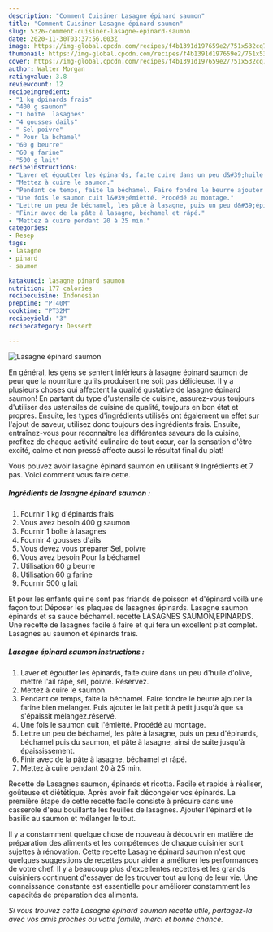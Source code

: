```yaml
---
description: "Comment Cuisiner Lasagne épinard saumon"
title: "Comment Cuisiner Lasagne épinard saumon"
slug: 5326-comment-cuisiner-lasagne-epinard-saumon
date: 2020-11-30T03:37:56.003Z
image: https://img-global.cpcdn.com/recipes/f4b1391d197659e2/751x532cq70/lasagne-epinard-saumon-photo-principale-de-la-recette.jpg
thumbnail: https://img-global.cpcdn.com/recipes/f4b1391d197659e2/751x532cq70/lasagne-epinard-saumon-photo-principale-de-la-recette.jpg
cover: https://img-global.cpcdn.com/recipes/f4b1391d197659e2/751x532cq70/lasagne-epinard-saumon-photo-principale-de-la-recette.jpg
author: Walter Morgan
ratingvalue: 3.8
reviewcount: 12
recipeingredient:
- "1 kg dpinards frais"
- "400 g saumon"
- "1 boîte  lasagnes"
- "4 gousses dails"
- " Sel poivre"
- " Pour la bchamel"
- "60 g beurre"
- "60 g farine"
- "500 g lait"
recipeinstructions:
- "Laver et égoutter les épinards, faite cuire dans un peu d&#39;huile d&#39;olive, mettre l&#39;ail râpé, sel, poivre. Réservez."
- "Mettez à cuire le saumon."
- "Pendant ce temps, faite la béchamel. Faire fondre le beurre ajouter la farine bien mélanger. Puis ajouter le lait petit à petit jusqu&#39;à que sa s&#39;épaissit mélangez.réservé."
- "Une fois le saumon cuit l&#39;émiètté. Procédé au montage."
- "Lettre un peu de béchamel, les pâte à lasagne, puis un peu d&#39;épinards, béchamel puis du saumon, et pâte à lasagne, ainsi de suite jusqu&#39;à épaississement."
- "Finir avec de la pâte à lasagne, béchamel et râpé."
- "Mettez à cuire pendant 20 à 25 min."
categories:
- Resep
tags:
- lasagne
- pinard
- saumon

katakunci: lasagne pinard saumon 
nutrition: 177 calories
recipecuisine: Indonesian
preptime: "PT40M"
cooktime: "PT32M"
recipeyield: "3"
recipecategory: Dessert

---
```



![Lasagne épinard saumon](https://img-global.cpcdn.com/recipes/f4b1391d197659e2/751x532cq70/lasagne-epinard-saumon-photo-principale-de-la-recette.jpg)

En général, les gens se sentent inférieurs à lasagne épinard saumon de peur que la nourriture qu'ils produisent ne soit pas délicieuse. Il y a plusieurs choses qui affectent la qualité gustative de lasagne épinard saumon! En partant du type d'ustensile de cuisine, assurez-vous toujours d'utiliser des ustensiles de cuisine de qualité, toujours en bon état et propres. Ensuite, les types d'ingrédients utilisés ont également un effet sur l'ajout de saveur, utilisez donc toujours des ingrédients frais. Ensuite, entraînez-vous pour reconnaître les différentes saveurs de la cuisine, profitez de chaque activité culinaire de tout cœur, car la sensation d'être excité, calme et non pressé affecte aussi le résultat final du plat!

<!--inarticleads1-->

Vous pouvez avoir lasagne épinard saumon en utilisant 9 Ingrédients et 7 pas. Voici comment vous faire cette.

##### Ingrédients de lasagne épinard saumon :

1. Fournir 1 kg d&#39;épinards frais
1. Vous avez besoin 400 g saumon
1. Fournir 1 boîte à lasagnes
1. Fournir 4 gousses d&#39;ails
1. Vous devez vous préparer  Sel, poivre
1. Vous avez besoin  Pour la béchamel
1. Utilisation 60 g beurre
1. Utilisation 60 g farine
1. Fournir 500 g lait


Et pour les enfants qui ne sont pas friands de poisson et d&#39;épinard voilà une façon tout Déposer les plaques de lasagnes épinards. Lasagne saumon épinards et sa sauce béchamel. recette LASAGNES SAUMON,EPINARDS. Une recette de lasagnes facile à faire et qui fera un excellent plat complet. Lasagnes au saumon et épinards frais. 

<!--inarticleads2-->

##### Lasagne épinard saumon instructions :

1. Laver et égoutter les épinards, faite cuire dans un peu d&#39;huile d&#39;olive, mettre l&#39;ail râpé, sel, poivre. Réservez.
1. Mettez à cuire le saumon.
1. Pendant ce temps, faite la béchamel. Faire fondre le beurre ajouter la farine bien mélanger. Puis ajouter le lait petit à petit jusqu&#39;à que sa s&#39;épaissit mélangez.réservé.
1. Une fois le saumon cuit l&#39;émiètté. Procédé au montage.
1. Lettre un peu de béchamel, les pâte à lasagne, puis un peu d&#39;épinards, béchamel puis du saumon, et pâte à lasagne, ainsi de suite jusqu&#39;à épaississement.
1. Finir avec de la pâte à lasagne, béchamel et râpé.
1. Mettez à cuire pendant 20 à 25 min.


Recette de Lasagnes saumon, épinards et ricotta. Facile et rapide à réaliser, goûteuse et diététique. Après avoir fait décongeler vos épinards. La première étape de cette recette facile consiste à précuire dans une casserole d&#39;eau bouillante les feuilles de lasagnes. Ajouter l&#39;épinard et le basilic au saumon et mélanger le tout. 

<!--inarticleads1-->

<p>
Il y a constamment quelque chose de nouveau à découvrir en matière de préparation des aliments et les compétences de chaque cuisinier sont sujettes à rénovation. Cette recette Lasagne épinard saumon n'est que quelques suggestions de recettes pour aider à améliorer les performances de votre chef. Il y a beaucoup plus d'excellentes recettes et les grands cuisiniers continuent d'essayer de les trouver tout au long de leur vie. Une connaissance constante est essentielle pour améliorer constamment les capacités de préparation des aliments.
</p>

<p>
<i>Si vous trouvez cette Lasagne épinard saumon recette utile, partagez-la avec vos amis proches ou votre famille, merci et bonne chance.</i>
</p>
